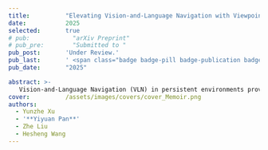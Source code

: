 ```yaml
---
title:          "Elevating Vision-and-Language Navigation with Viewpoint-Level Episodic Simulation and Memory"
date:           2025
selected:       true
# pub:            "arXiv Preprint"
# pub_pre:        "Submitted to "
pub_post:       'Under Review.'
pub_last:       ' <span class="badge badge-pill badge-publication badge-success">Power Pitch</span>'
pub_date:       "2025"

abstract: >-
   Vision-and-Language Navigation (VLN) in persistent environments provides opportunities for agents to learn from experiences, yet effectively exploiting and organizing episodic memories remains challenging. We introduce Memoir, an agent that uniquely leverages world model simulation to retrieve episodic memories written to specific viewpoints. The world model serves dual purposes: it models agent intent through imagination to guide memory retrieval, while also providing memory representations for past experiences. Our work also introduces a comprehensive memory architecture combining observation memory for visual cues and navigation memory for navigation patterns. Memoir proves its feasibility with two types of advanced VLN settings: iterative and collaborative navigation. Experiments on the IR2R benchmark demonstrate that Memoir achieves a 7% improvement in success rate over the baseline method. Evaluations in multi-agent scenarios also validate its effectiveness in real-time experience sharing across agents.
cover:          /assets/images/covers/cover_Memoir.png
authors:
  - Yunzhe Xu
  - '**Yiyuan Pan**'
  - Zhe Liu
  - Hesheng Wang
---
```

